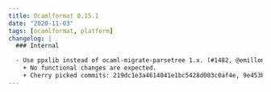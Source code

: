 ```yaml
---
title: Ocamlformat 0.15.1
date: "2020-11-03"
tags: [ocamlformat, platform]
changelog: |
  ### Internal

  - Use ppxlib instead of ocaml-migrate-parsetree 1.x. (#1482, @emillon)
    + No functional changes are expected.
    + Cherry picked commits: 219dc1e3a4614041e1bc5428d003c0af4e, 9e453b0ef87124e33827ee2423289deef8, 7ad1e575ffa4ce3022c71daba39954d3b9, eb49db6772a9adabe611982000465d0ad7, dc79052a085950cd88fdef0843f665a029, c06c544e21bd65b726cde8fee0f78a6248, ce94d2fa50ff276b5782070375a0b30ba1
---
```


